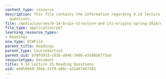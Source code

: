 ```yaml
---
content_type: resource
description: This file contains the information regarding 9.14 lecture 15 reading
  questions.
file: /media/courses/9-14-brain-structure-and-its-origins-spring-2014/e4856b6936bb21f9a06ca32a67467383_MIT9_14S14_Lec15ReadQue.pdf
file_type: application/pdf
learning_resource_types:
- Readings
ocw_type: OCWFile
parent_title: Readings
parent_type: CourseSection
parent_uid: b70fd933-c826-d046-3486-e5588b6773ad
resourcetype: Document
title: 9.14 Lecture 15 Reading Questions
uid: e4856b69-36bb-21f9-a06c-a32a67467383
---
```

